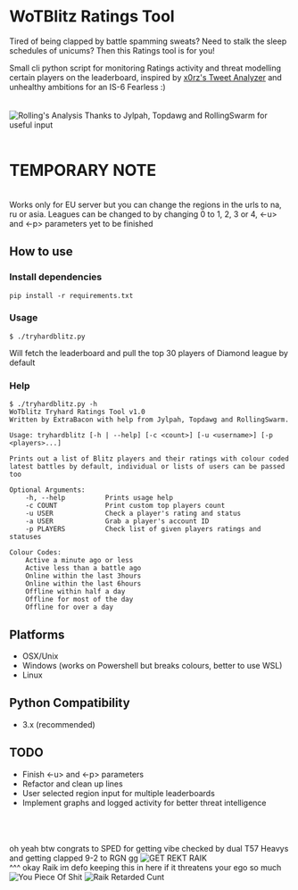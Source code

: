 # WoTBlitz Ratings Tool
Tired of being clapped by battle spamming sweats? Need to stalk the sleep schedules of unicums? Then this Ratings tool is for you!

Small cli python script for monitoring Ratings activity and threat modelling certain players on the leaderboard, inspired by <a href="https://github.com/x0rz/tweets_analyzer">x0rz's Tweet Analyzer</a> and unhealthy ambitions for an IS-6 Fearless :)
<br><br><br>
![Rolling's Analysis](https://media.discordapp.net/attachments/307258554581254144/783890501576949760/lmao.png)
Thanks to Jylpah, Topdawg and RollingSwarm for useful input
<br><br>



# TEMPORARY NOTE 
<br>
Works only for EU server but you can change the regions in the urls to na, ru or asia.
Leagues can be changed to by changing 0 to 1, 2, 3 or 4, <-u> and <-p> parameters yet to be finished


## How to use


### Install dependencies
```shell
pip install -r requirements.txt
```

### Usage
```shell
$ ./tryhardblitz.py
```
Will fetch the leaderboard and pull the top 30 players of Diamond league by default

### Help
```shell
$ ./tryhardblitz.py -h
WoTblitz Tryhard Ratings Tool v1.0
Written by ExtraBacon with help from Jylpah, Topdawg and RollingSwarm.

Usage: tryhardblitz [-h | --help] [-c <count>] [-u <username>] [-p <players>...]

Prints out a list of Blitz players and their ratings with colour coded latest battles by default, individual or lists of users can be passed too

Optional Arguments:
    -h, --help          Prints usage help
    -c COUNT            Print custom top players count
    -u USER             Check a player's rating and status
    -a USER             Grab a player's account ID
    -p PLAYERS          Check list of given players ratings and statuses

Colour Codes:
    Active a minute ago or less
    Active less than a battle ago
    Online within the last 3hours
    Online within the last 6hours
    Offline within half a day
    Offline for most of the day
    Offline for over a day

```

## Platforms
 * OSX/Unix
 * Windows (works on Powershell but breaks colours, better to use WSL)
 * Linux

## Python Compatibility
 * 3.x (recommended)

## TODO
 + Finish <-u> and <-p> parameters
 + Refactor and clean up lines
 + User selected region input for multiple leaderboards
 + Implement graphs and logged activity for better threat intelligence


<br><br><br>
oh yeah btw congrats to SPED for getting vibe checked by dual T57 Heavys and getting clapped 9-2 to RGN gg
![GET REKT RAIK](https://media.discordapp.net/attachments/307258554581254144/783890466960572426/moe.gif)
<br>
^^^ okay Raik im defo keeping this in here if it threatens your ego so much
![You Piece Of Shit](https://media.discordapp.net/attachments/839157190900187177/889176780471164988/retardraik.png)
![Raik Retarded Cunt](https://media.discordapp.net/attachments/839157190900187177/889174268406005820/modabuse.png)
